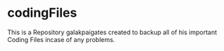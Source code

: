 # codingFiles
This is a Repository galakpaigates created to backup all of his important Coding Files incase of any problems.
